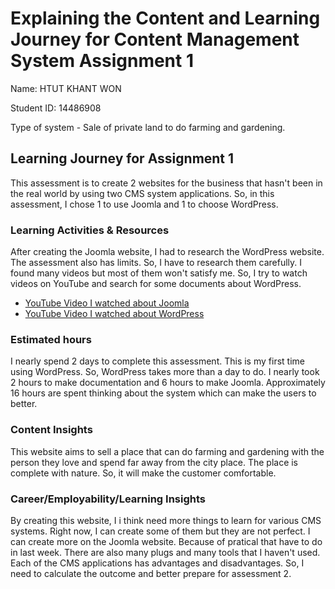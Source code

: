 # Explaining the Content and Learning Journey for Content Management System Assignment 1 

Name: HTUT KHANT WON


Student ID: 14486908


Type of system - Sale of private land to do farming and gardening.


## Learning Journey for Assignment 1

This assessment is to create 2 websites for the business that hasn't been in the real world by using two CMS system applications.
So, in this assessment, I chose 1 to use Joomla and 1 to choose WordPress.


### Learning Activities & Resources

After creating the Joomla website, I had to research the WordPress website. The assessment also has limits. So, I have to research them carefully.
I found many videos but most of them won't satisfy me. So, I try to watch videos on YouTube and search for some documents about WordPress.

* [YouTube Video I watched about Joomla](https://www.youtube.com/watch?v=h5VZwTLdgdM)
* [YouTube Video I watched about WordPress](https://www.youtube.com/watch?v=jl8F4WglM3I&t=536s)

### Estimated hours

I nearly spend 2 days to complete this assessment. This is my first time using WordPress. So, WordPress takes more than a day to do.
I nearly took 2 hours to make documentation and  6 hours to make Joomla. Approximately 16 hours are spent thinking about the system which can make the users to better.

### Content Insights 

This website aims to sell a place that can do farming and gardening with the person they love and spend far away from the city place.
The place is complete with nature. So, it will make the customer comfortable.

### Career/Employability/Learning Insights

By creating this website, I i think need more things to learn for various CMS systems. Right now, I can create some of them but they are not perfect.
I can create more on the Joomla website. Because of pratical that have to do in last week. There are also many plugs and many tools that I haven't used.
Each of the CMS applications has advantages and disadvantages. So, I need to calculate the outcome and better prepare for assessment 2.

